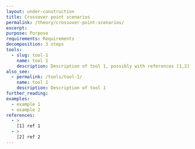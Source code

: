 ```yaml
---
layout: under-construction
title: Crossover point scenarios
permalink: /theory/crossover-point-scenarios/
excerpt:
purpose: Purpose
requirements: Requirements
decomposition: 3 steps
tools:
  - slug: tool-1
    name: tool 1
    description: Description of tool 1, possibly with references [1,2]
also_see:
  - permalink: /tools/tool-1/
    name: tool 1
    description: Description of tool 1
further_reading:
examples:
  - example 1
  - example 2
references:
  - >
    [1] ref 1
  - >
    [2] ref 2
---
```

